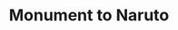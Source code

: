 ---
pid: rs373
title: Monument to Naruto
location_transcription: Floating above city hall
coordinates: "[-75.163620013033, 39.952385300897]"
zipcode: '19143'
gen_neighborhood: West Philadelphia
neighborhood: University City
outside_phl: 
age: '16'
age_range: 13-19
instagram: 
image_file_name: rs_373.jpg
proposal_transcription: |-
  Naruto

  CITY HALL

  *Monument to Naruto
topic: Pop Culture
topic_summary: '0'
type: Sculpture Statue
keywords_other: Naruto, Anime, Seventh Hokage, jinchūriki of the Nine-Tails
credit: 
image_labels: 
twitter: 
facebook: 
permalink: "/monuments/rs373/"
layout: item-page
---